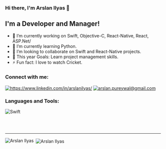 ### Hi there, I'm Arslan Ilyas 👋

## I'm a Developer and Manager!
- 🔭 I’m currently working on Swift, Objective-C, React-Native, React, ASP.Net/
- 🌱 I’m currently learning Python.
- 👯 I’m looking to collaborate on Swift and React-Native projects.
- 🥅 This year Goals: Learn project management skills.
- ⚡ Fun fact: I love to watch Cricket.


<h3 align="left">Connect with me:</h3>
<p align="left">
<a href="https://www.linkedin.com/in/arslanilyas/" target="blank"><img align="center" src="https://img.shields.io/badge/-ArslanIlyas-blue?style=flat-square&logo=Linkedin&logoColor=white" alt="https://www.linkedin.com/in/arslanilyas/" /></a>
<a href="mailto:arslan.pureywal@gmail.com" target="blank"><img align="center" src="https://img.shields.io/badge/arslan.pureywal@gmail.com-red?style=flat-square&logo=Gmail&logoColor=white" alt="arslan.pureywal@gmail.com" /></a>
</p>


<h3 align="left">Languages and Tools:</h3>
<p align="left">
  <img src="https://img.shields.io/badge/Swift-FA7343?style=for-the-badge&logo=swift&logoColor=white" alt="Swift" />
</p>

<br />
<br />

---

<p>
  <img align="left" src="https://github-readme-stats.vercel.app/api/top-langs/?username=arslanilyas&show_icons=true&locale=en&layout=compact&theme=algolia" alt="Arslan Ilyas" />
</p>

<p>&nbsp;<img align="center" src="https://github-readme-stats.vercel.app/api?username=arslanilyas&show_icons=true&locale=en&card_width=42&theme=algolia" alt="Arslan Ilyas" /></p>
